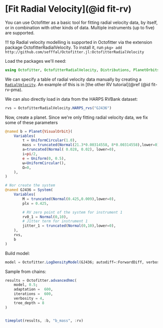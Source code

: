 # [Fit Radial Velocity](@id fit-rv)

You can use Octofitter as a basic tool for fitting radial velocity data, by itself, or in combination with other kinds of data.
Multiple instruments (up to five) are supported.

!!! tip
    Radial velocity modelling is supported in Octofitter via the extension package OctofitterRadialVelocity. To install it, run 
    `pkg> add http://github.com/sefffal/Octofitter.jl:OctofitterRadialVelocity`

Load the packages we'll need:
```julia
using Octofitter, OctofitterRadialVelocity, Distributions, PlanetOrbits, Plots
```

We can specify a table of radial velocity data manually by creating a [`RadialVelocity`](@ref). An example of this is in [the other RV tutorial](@ref (@id fit-rv-pma).

We can also directly load in data from the HARPS RVBank dataset:
```julia
rvs = OctofitterRadialVelocity.HARPS_rvs("GJ436")
```

Now, create a planet. Since we're only fitting radial velocity data, we
fix some of these parameters
```julia
@named b = Planet{VisualOrbit}(
    Variables(
        τ = UniformCircular(1.0),
        mass = truncated(Normal(21.3*0.00314558, 8*0.00314558),lower=0),
        a=truncated(Normal(	0.028, 0.02), lower=0),
        i=pi/2,
        e = Uniform(0, 0.5),
        ω=UniformCircular(),
        Ω=0,
    ),
)

# Nor create the system
@named GJ436 = System(
    Variables(
        M = truncated(Normal(0.425,0.009),lower=0),
        plx = 0.425,

        # RV zero point of the system for instrument 1
        rv0_1 = Normal(0,10),
        # Jitter term for instrument 1
        jitter_1 = truncated(Normal(0,10),lower=0),
    ),
    rvs,
    b
)
```

Build model:
```julia
model = Octofitter.LogDensityModel(GJ436; autodiff=:ForwardDiff, verbosity=4) # defaults are ForwardDiff, and verbosity=0
```


Sample from chains:
```julia
results = Octofitter.advancedhmc(
    model, 0.5;
    adaptation =  600,
    iterations =  600,
    verbosity = 4,
    tree_depth = 8
)


timeplot(results, :b, "b_mass", :rv)
```
